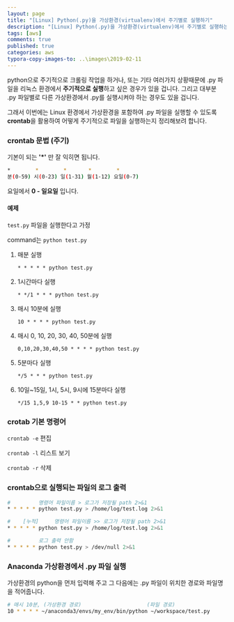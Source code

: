 ```yaml
---
layout: page
title: "[Linux] Python(.py)을 가상환경(virtualenv)에서 주기별로 실행하기"
description: "[Linux] Python(.py)을 가상환경(virtualenv)에서 주기별로 실행하는 방법에 대하여 알아보도록 하겠습니다."
tags: [aws]
comments: true
published: true
categories: aws
typora-copy-images-to: ..\images\2019-02-11
---
```




python으로 주기적으로 크롤링 작업을 하거나, 또는 기타 여러가지 상황때문에 .py 파일을 리눅스 환경에서 **주기적으로 실행**하고 싶은 경우가 있을 겁니다. 그리고 대부분 .py 파일별로 다른 가상환경에서 .py를 실행시켜야 하는 경우도 있을 겁니다.

그래서 이번에는 Linux 환경에서 가상환경을 포함하여 .py 파일을 실행할 수 있도록 **crontab**을 활용하여 어떻게 주기적으로 파일을 실행하는지 정리해보려 합니다.



### crontab 문법 (주기)



기본이 되는 **'*'** 만 잘 익히면 됩니다.

```bash
*        *        *       *        *
분(0-59) 시(0-23) 일(1-31) 월(1-12) 요일(0-7)
```

요일에서 **0 - 일요일**  입니다.



#### 예제

`test.py` 파일을 실행한다고 가정

command는 `python test.py` 

1. 매분 실행

   ```
   * * * * * python test.py
   ```

   

2. 1시간마다 실행

   ```
   * */1 * * * python test.py
   ```

   

3. 매시 10분에 실행

   ```
   10 * * * * python test.py
   ```

   

4. 매시 0, 10, 20, 30, 40, 50분에 실행

   ```
   0,10,20,30,40,50 * * * * python test.py
   ```

   

5. 5분마다 실행

   ```
   */5 * * * python test.py
   ```

   

6. 10일~15일, 1시, 5시, 9시에 15분마다 실행

   ```
   */15 1,5,9 10-15 * * python test.py
   ```

   



### crotab 기본 명령어



`crontab -e`  편집

`crontab -l`  리스트 보기

`crontab -r`  삭제 



### crontab으로 실행되는 파일의 로그 출력



```bash
#         명령어 파일이름 > 로그가 저장될 path 2>&1
* * * * * python test.py > /home/log/test.log 2>&1

#    [누적]     명령어 파일이름 >> 로그가 저장될 path 2>&1
* * * * * python test.py > /home/log/test.log 2>&1

#         로그 출력 안함
* * * * * python test.py > /dev/null 2>&1
```



### Anaconda 가상환경에서 .py 파일 실행



가상환경의 python을 먼저 입력해 주고 그 다음에는 .py 파일이 위치한 경로와 파일명을 적어줍니다.

```bash
# 매시 10분, (가상환경 경로)                     (파일 경로)
10 * * * * ~/anaconda3/envs/my_env/bin/python ~/workspace/test.py
```



